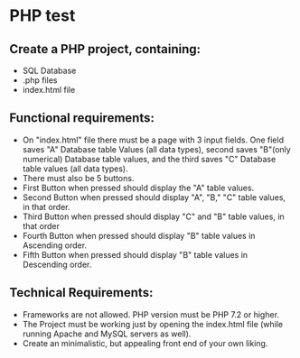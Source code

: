# PHP test

## Create a PHP project, containing:

- SQL Database
- .php files
- index.html file

## Functional requirements:

- On "index.html" file there must be a page with 3 input fields. One field saves "A" Database table Values (all data types), second saves "B"(only numerical) Database table values, and the third saves "C" Database table values (all data types).
- There must also be 5 buttons.
- First Button when pressed should display the "A" table values.
- Second Button when pressed should display "A", "B," "C" table values, in that order.
- Third Button when pressed should display "C" and "B" table values, in that order
- Fourth Button when pressed should display "B" table values in Ascending order.
- Fifth Button when pressed should display "B" table values in Descending order.

## Technical Requirements:

- Frameworks are not allowed. PHP version must be PHP 7.2 or higher.
- The Project must be working just by opening the index.html file (while running Apache and MySQL servers as well).
- Create an minimalistic, but appealing front end of your own liking.